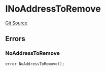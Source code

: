 # INoAddressToRemove
[Git Source](https://github.com/thrackle-io/forte-rules-engine/blob/6da66dae531fe9b9e3ff74f1c472024c95ff4417/src/common/IErrors.sol)


## Errors
### NoAddressToRemove

```solidity
error NoAddressToRemove();
```


